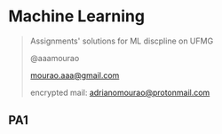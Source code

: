 # Machine Learning
> Assignments' solutions for ML discpline on UFMG
>
> @aaamourao
>
> mourao.aaa@gmail.com
>
> encrypted mail: adrianomourao@protonmail.com

## PA1
